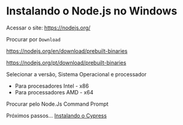 # Instalando o Node.js no Windows

Acessar o site: https://nodejs.org/

Procurar por `Download`

https://nodejs.org/en/download/prebuilt-binaries

https://nodejs.org/pt/download/prebuilt-binaries

Selecionar a versão, Sistema Operacional e processador

- Para procesadores Intel - x86
- Para processadores AMD - x64

Procurar pelo Node.Js Command Prompt

Próximos passos... [Instalando o Cypress](cypress.md)